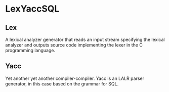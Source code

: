 # LexYaccSQL  


Lex 
----------- 
A lexical analyzer generator that reads an input stream specifying the lexical analyzer and outputs source code implementing the lexer in the C programming language. 



Yacc 
---------- 
Yet another yet another compiler-compiler. Yacc is an LALR parser generator, in this case based on the grammar for SQL. 
